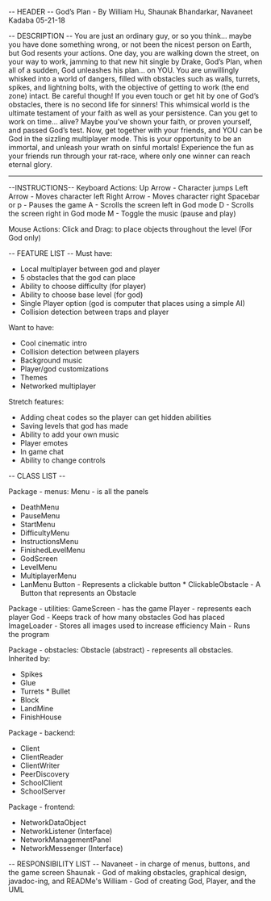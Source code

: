 -- HEADER --
God’s Plan - By William Hu, Shaunak Bhandarkar, Navaneet Kadaba
05-21-18




-- DESCRIPTION --
You are just an ordinary guy, or so you think… maybe you have done something wrong, or not been the nicest person on Earth, but God resents your actions. One day, you are walking down the street, on your way to work, jamming to that new hit single by Drake, God’s Plan, when all of a sudden, God unleashes his plan… on YOU. You are unwillingly whisked into a world of dangers, filled with obstacles such as walls, turrets, spikes, and lightning bolts, with the objective of getting to work (the end zone) intact. Be careful though! If you even touch or get hit by one of God’s obstacles, there is no second life for sinners! This whimsical world is the ultimate testament of your faith as well as your persistence. Can you get to work on time… alive?
Maybe you’ve shown your faith, or proven yourself, and passed God’s test. Now, get together with your friends, and YOU can be God in the sizzling multiplayer mode. This is your opportunity to be an immortal, and unleash your wrath on sinful mortals! Experience the fun as your friends run through your rat-race, where only one winner can reach eternal glory. 








--------------------------------------
--INSTRUCTIONS--
Keyboard Actions:
        Up Arrow - Character jumps
        Left Arrow - Moves character left 
        Right Arrow - Moves character right
        Spacebar or p - Pauses the game
        A - Scrolls the screen left in God mode
        D - Scrolls the screen right in God mode
        M - Toggle the music (pause and play)




Mouse Actions:
        Click and Drag: to place objects throughout the level (For God only)




-- FEATURE LIST --
Must have:
* Local multiplayer between god and player
* 5 obstacles that the god can place
* Ability to choose difficulty (for player)
* Ability to choose base level (for god)
* Single Player option (god is computer that places using a simple AI)
* Collision detection between traps and player


Want to have:
* Cool cinematic intro
* Collision detection between players
* Background music
* Player/god customizations
* Themes
* Networked multiplayer


Stretch features:
* Adding cheat codes so the player can get hidden abilities
* Saving levels that god has made
* Ability to add your own music
* Player emotes
* In game chat
* Ability to change controls




-- CLASS LIST --

Package - menus:
Menu - is all the panels
* DeathMenu 
* PauseMenu 
* StartMenu
* DifficultyMenu
* InstructionsMenu
* FinishedLevelMenu
* GodScreen
* LevelMenu
* MultiplayerMenu
* LanMenu
Button - Represents a clickable button
        * ClickableObstacle - A Button that represents an Obstacle
        
Package - utilities: 
GameScreen - has the game
Player - represents each player
God - Keeps track of how many obstacles God has placed
ImageLoader - Stores all images used to increase efficiency
Main - Runs the program

Package - obstacles: 
Obstacle (abstract) - represents all obstacles. Inherited by:
* Spikes
* Glue
* Turrets
        * Bullet
* Block
* LandMine
* FinishHouse

Package - backend:
* Client
* ClientReader
* ClientWriter
* PeerDiscovery
* SchoolClient
* SchoolServer

Package - frontend:
* NetworkDataObject
* NetworkListener (Interface)
* NetworkManagementPanel
* NetworkMessenger (Interface)



-- RESPONSIBILITY LIST --
Navaneet - in charge of menus, buttons, and the game screen
Shaunak - God of making obstacles, graphical design, javadoc-ing, and READMe's
William - God of creating God, Player, and the UML
